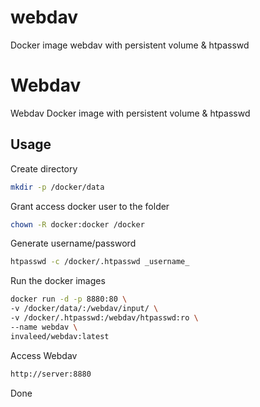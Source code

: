 # webdav
Docker image webdav with persistent volume & htpasswd

# Webdav

Webdav Docker image with persistent volume & htpasswd

## Usage

Create directory

```bash
mkdir -p /docker/data
```

Grant access docker user to the folder
```bash
chown -R docker:docker /docker  
```

Generate username/password
```bash
htpasswd -c /docker/.htpasswd _username_
```
Run the docker images

```bash
docker run -d -p 8880:80 \
-v /docker/data/:/webdav/input/ \
-v /docker/.htpasswd:/webdav/htpasswd:ro \
--name webdav \
invaleed/webdav:latest
```

Access Webdav
```bash
http://server:8880
```

Done

